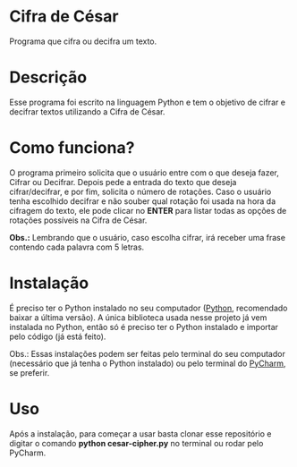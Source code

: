 # Cifra de César

Programa que cifra ou decifra um texto.

# Descrição

Esse programa foi escrito na linguagem Python e tem o objetivo de cifrar e decifrar textos utilizando a Cifra de César.

# Como funciona?

O programa primeiro solicita que o usuário entre com o que deseja fazer, Cifrar ou Decifrar. Depois pede a entrada do texto que deseja cifrar/decifrar, e por fim, solicita o número de rotações. Caso o usuário tenha escolhido decifrar e não souber qual rotação foi usada na hora da cifragem do texto, ele pode clicar no <b>ENTER</b> para listar todas as opções de rotações possíveis na Cifra de César.

<b>Obs.:</b> Lembrando que o usuário, caso escolha cifrar, irá receber uma frase contendo cada palavra com 5 letras.

# Instalação

É preciso ter o Python instalado no seu computador (<a href="https://www.python.org/downloads/">Python</a>, recomendado baixar a última versão). A única biblioteca usada nesse projeto já vem instalada no Python, então só é preciso ter o Python instalado e importar pelo código (já está feito).

Obs.: Essas instalações podem ser feitas pelo terminal do seu computador (necessário que já tenha o Python instalado) ou pelo terminal do <a href="https://www.jetbrains.com/pt-br/pycharm/download/">PyCharm</a>, se preferir.

# Uso

Após a instalação, para começar a usar basta clonar esse repositório e digitar o comando <b>python cesar-cipher.py</b> no terminal ou rodar pelo PyCharm.